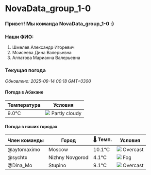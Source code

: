 # NovaData_group_1-0
### Привет! Мы команда NovaData_group_1-0 :)

### Наши ФИО:
1. Шмелев Александр Игоревич
2. Моисеева Дина Валерьевна
3. Алпатова Марианна Валерьевна

### Текущая погода
<!-- WEATHER:START -->
_Обновлено: 2025-09-14 00:18 GMT+0300_

#### Погода в Абакане

| Температура | Условия |
|-------------|----------|
| 9.0°C     | ![](https://cdn.weatherapi.com/weather/64x64/night/116.png) Partly cloudy |

#### Погода в наших городах

| Член команды  | Город               | 🌡️ Темп.  | Условия          |
|---------------|---------------------|-----------|--------------------|
| @aytomaximo    | Moscow              |   10.1°C | ![](https://cdn.weatherapi.com/weather/64x64/night/122.png) Overcast     |
| @sychtx        | Nizhny Novgorod     |    4.1°C | ![](https://cdn.weatherapi.com/weather/64x64/night/248.png) Fog          |
| @Dina_Mo       | Stupino             |    9.1°C | ![](https://cdn.weatherapi.com/weather/64x64/night/122.png) Overcast     |

<!-- WEATHER:END -->
